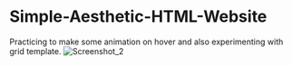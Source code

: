 # Simple-Aesthetic-HTML-Website
Practicing to make some animation on hover and also experimenting with grid template.
![Screenshot_2](https://github.com/LeftCrosz/Simple-Aesthetic-HTML-Website/assets/40970486/ef168889-96dc-4401-81ca-a188ea3231e4)
